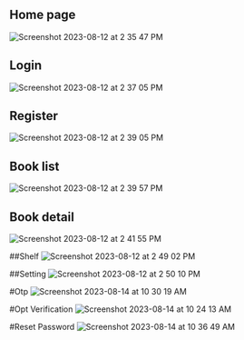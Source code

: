 ## Home page
![Screenshot 2023-08-12 at 2 35 47 PM](https://github.com/EdWIN1021/library-management-system/assets/17692914/297dc509-e68d-4686-b37e-986cc2201703)

## Login
![Screenshot 2023-08-12 at 2 37 05 PM](https://github.com/EdWIN1021/library-management-system/assets/17692914/7a012377-b500-4ee6-848c-ff71cad14ffc)

## Register
![Screenshot 2023-08-12 at 2 39 05 PM](https://github.com/EdWIN1021/library-management-system/assets/17692914/df135707-0c3e-4f13-8828-d9074ccdcbd3)

## Book list
![Screenshot 2023-08-12 at 2 39 57 PM](https://github.com/EdWIN1021/library-management-system/assets/17692914/5a62ec6a-ba72-4722-8c13-3dbeceb00e16)

## Book detail
![Screenshot 2023-08-12 at 2 41 55 PM](https://github.com/EdWIN1021/library-management-system/assets/17692914/2a63e6b4-1f3a-4d9e-9cb1-95a68ceddd66)

##Shelf
![Screenshot 2023-08-12 at 2 49 02 PM](https://github.com/EdWIN1021/library-management-system/assets/17692914/6edceb3b-9281-4d73-97c2-d09793058782)

##Setting
![Screenshot 2023-08-12 at 2 50 10 PM](https://github.com/EdWIN1021/library-management-system/assets/17692914/9704c05d-bbbf-498f-b0d0-47019cce572a)

#Otp
![Screenshot 2023-08-14 at 10 30 19 AM](https://github.com/EdWIN1021/library-management-system/assets/17692914/c32e6283-78e3-47cb-8f08-911be2f71516)

#Opt Verification
![Screenshot 2023-08-14 at 10 24 13 AM](https://github.com/EdWIN1021/library-management-system/assets/17692914/8d68efbd-e18e-4521-8c87-5ffcdd24702e)

#Reset Password
![Screenshot 2023-08-14 at 10 36 49 AM](https://github.com/EdWIN1021/library-management-system/assets/17692914/16f8a06c-ebba-41c6-9598-16d4d00ec7b4)
